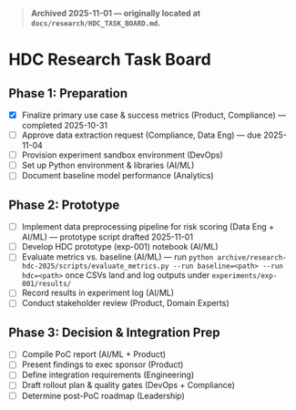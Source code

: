 > **Archived 2025-11-01 — originally located at `docs/research/HDC_TASK_BOARD.md`.**

# HDC Research Task Board

## Phase 1: Preparation

- [x] Finalize primary use case & success metrics (Product, Compliance) — completed 2025-10-31
- [ ] Approve data extraction request (Compliance, Data Eng) — due 2025-11-04
- [ ] Provision experiment sandbox environment (DevOps)
- [ ] Set up Python environment & libraries (AI/ML)
- [ ] Document baseline model performance (Analytics)

## Phase 2: Prototype

- [ ] Implement data preprocessing pipeline for risk scoring (Data Eng + AI/ML) — prototype script drafted 2025-11-01
- [ ] Develop HDC prototype (exp-001) notebook (AI/ML)
- [ ] Evaluate metrics vs. baseline (AI/ML) — run `python archive/research-hdc-2025/scripts/evaluate_metrics.py --run baseline=<path> --run hdc=<path>` once CSVs land and log outputs under `experiments/exp-001/results/`
- [ ] Record results in experiment log (AI/ML)
- [ ] Conduct stakeholder review (Product, Domain Experts)

## Phase 3: Decision & Integration Prep

- [ ] Compile PoC report (AI/ML + Product)
- [ ] Present findings to exec sponsor (Product)
- [ ] Define integration requirements (Engineering)
- [ ] Draft rollout plan & quality gates (DevOps + Compliance)
- [ ] Determine post-PoC roadmap (Leadership)
